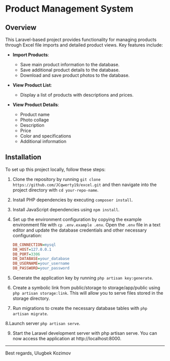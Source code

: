 # Product Management System

## Overview

This Laravel-based project provides functionality for managing products through Excel file imports and detailed product views. Key features include:

- **Import Products**:
  - Save main product information to the database.
  - Save additional product details to the database.
  - Download and save product photos to the database.

- **View Product List**:
  - Display a list of products with descriptions and prices.

- **View Product Details**:
  - Product name
  - Photo collage
  - Description
  - Price
  - Color and specifications
  - Additional information

## Installation

To set up this project locally, follow these steps:

1. Clone the repository by running `git clone https://github.com/JCqwerty19/excel.git` and then navigate into the project directory with `cd your-repo-name`.

2. Install PHP dependencies by executing `composer install`.

3. Install JavaScript dependencies using `npm install`.

4. Set up the environment configuration by copying the example environment file with `cp .env.example .env`. Open the `.env` file in a text editor and update the database credentials and other necessary configuration:

   ```ini
   DB_CONNECTION=mysql
   DB_HOST=127.0.0.1
   DB_PORT=3306
   DB_DATABASE=your_database
   DB_USERNAME=your_username
   DB_PASSWORD=your_password

5. Generate the application key by running `php artisan key:generate`.

6. Create a symbolic link from public/storage to storage/app/public using `php artisan storage:link`. This will allow you to serve files stored in the storage directory.

7. Run migrations to create the necessary database tables with `php artisan migrate`.

8.Launch server `php artisan serve`.

9. Start the Laravel development server with php artisan serve. You can now access the application at http://localhost:8000.

---
Best regards,
Ulugbek Kozimov
